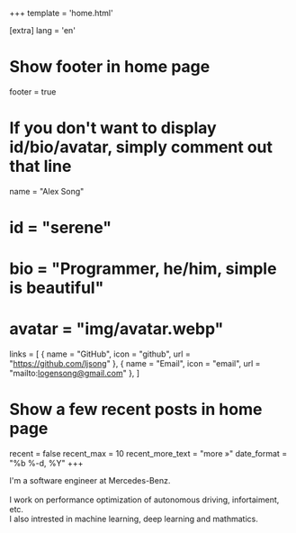 +++
template = 'home.html'

[extra]
lang = 'en'

# Show footer in home page
footer = true

# If you don't want to display id/bio/avatar, simply comment out that line
name = "Alex Song"
# id = "serene"
# bio = "Programmer, he/him, simple is beautiful"
# avatar = "img/avatar.webp"
links = [
    { name = "GitHub", icon = "github", url = "https://github.com/ljsong" },
    { name = "Email", icon = "email", url = "mailto:logensong@gmail.com" },
]

# Show a few recent posts in home page
recent = false
recent_max = 10
recent_more_text = "more »"
date_format = "%b %-d, %Y"
+++

I'm a software engineer at Mercedes-Benz.
</br></br>
I work on performance optimization of autonomous driving, infortaiment, etc.
</br>
I also intrested in machine learning, deep learning and mathmatics.

